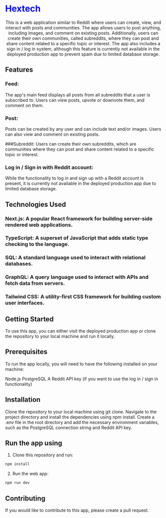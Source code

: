 <h1 style="color: blue;">Hextech</h1>

<p align="center">
This is a web application similar to Reddit where users can create, view, and interact with posts and communities. The app allows users to post anything, including images, and comment on existing posts. Additionally, users can create their own communities, called subreddits, where they can post and share content related to a specific topic or interest. The app also includes a sign in / log in system, although this feature is currently not available in the deployed production app to prevent spam due to limited database storage.

## Features

### Feed: 
The app's main feed displays all posts from all subreddits that a user is subscribed to. Users can view posts, upvote or downvote them, and comment on them.

### Post: 
Posts can be created by any user and can include text and/or images. Users can also view and comment on existing posts.

###Subreddit: Users can create their own subreddits, which are communities where they can post and share content related to a specific topic or interest.

### Log in / Sign in with Reddit account:
While the functionality to log in and sign up with a Reddit account is present, it is currently not available in the deployed production app due to limited database storage.

## Technologies Used

### Next.js: A popular React framework for building server-side rendered web applications.
### TypeScript: A superset of JavaScript that adds static type checking to the language.
### SQL: A standard language used to interact with relational databases.
### GraphQL: A query language used to interact with APIs and fetch data from servers.
### Tailwind CSS: A utility-first CSS framework for building custom user interfaces.

## Getting Started
To use this app, you can either visit the deployed production app or clone the repository to your local machine and run it locally.

## Prerequisites

To run the app locally, you will need to have the following installed on your machine:

Node.js
PostgreSQL
A Reddit API key (if you want to use the log in / sign in functionality)

## Installation

Clone the repository to your local machine using git clone.
Navigate to the project directory and install the dependencies using npm install.
Create a .env file in the root directory and add the necessary environment variables, such as the PostgreSQL connection string and Reddit API key.

## Run the app using 

1. Clone this repository and run:
```sh
npm install
```
2. Run the web app:
```sh
npm run dev
```

## Contributing
If you would like to contribute to this app, please create a pull request.
